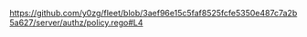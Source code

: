https://github.com/y0zg/fleet/blob/3aef96e15c5faf8525fcfe5350e487c7a2b5a627/server/authz/policy.rego#L4